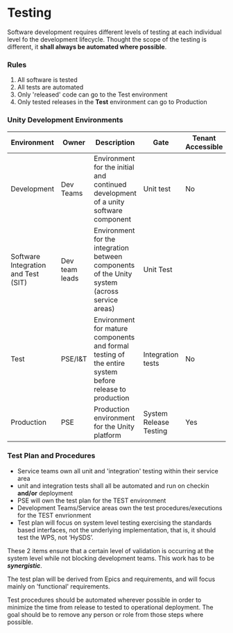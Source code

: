 # Testing

Software development requires different levels of testing at each individual level fo the development lifecycle. Thought the scope of the testing is different, it **shall always be automated where possible**.

### Rules

1. All software is tested
2. All tests are automated
3. Only 'released' code can go to the Test environment
4. Only tested releases in the **Test** environment can go to Production

### Unity Development Environments

| Environment                         | Owner          | Description                                                                                            | Gate                   | Tenant Accessible |
| ----------------------------------- | -------------- | ------------------------------------------------------------------------------------------------------ | ---------------------- | ----------------- |
| Development                         | Dev Teams      | Environment for the initial and continued development of a unity software component                    | Unit test              | No                |
| Software Integration and Test (SIT) | Dev team leads | Environment for the integration between components of the Unity system (across service areas)          | Unit Test              |                   |
| Test                                | PSE/I\&T       | Environment for mature components and formal testing of the entire system before release to production | Integration tests      | No                |
| Production                          | PSE            | Production environment for the Unity platform                                                          | System Release Testing | Yes               |

### Test Plan and Procedures

* Service teams own all unit and 'integration' testing within their service area
* unit and integration tests shall all be automated and run on checkin **and/or** deployment
* PSE will own the test plan for the TEST environment
* Development Teams/Service areas own the test procedures/executions for the TEST envrionment
* Test plan will focus on system level testing exercising the standards based interfaces, not the underlying implementation, that is, it should test the WPS, not ‘HySDS’.

These 2 items ensure that a certain level of validation is occurring at the system level while not blocking development teams. This work has to be _**synergistic**_.

The test plan will be derived from Epics and requirements, and will focus mainly on 'functional' requirements.

Test procedures should be automated wherever possible in order to minimize the time from release to tested to operational deployment. The goal should be to remove any person or role from those steps where possible.
